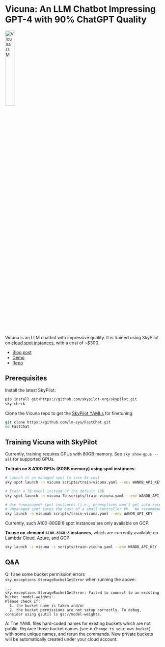 # Vicuna: An LLM Chatbot Impressing GPT-4 with 90% ChatGPT Quality

<img src="https://vicuna.lmsys.org/favicon.jpeg" width="25%" alt="Vicuna LLM"/>

Vicuna is an LLM chatbot with impressive quality. It is trained using SkyPilot on [cloud spot instances](https://skypilot.readthedocs.io/en/latest/examples/spot-jobs.html), with a cost of ~$300.

* [Blog post](https://vicuna.lmsys.org/)
* [Demo](https://chat.lmsys.org/)
* [Repo](https://github.com/lm-sys/FastChat)

## Prerequisites
Install the latest SkyPilot:
```bash
pip install git+https://github.com/skypilot-org/skypilot.git
sky check
```
Clone the Vicuna repo to get the [SkyPilot YAMLs](https://github.com/lm-sys/FastChat/tree/main/scripts) for finetuning:
```bash
git clone https://github.com/lm-sys/FastChat.git
cd FastChat
```

## Training Vicuna with SkyPilot
Currently, training requires GPUs with 80GB memory.  See `sky show-gpus --all` for supported GPUs.

**To train on 8 A100 GPUs (80GB memory) using spot instances**:
```bash
# Launch it on managed spot to save 3x cost
sky spot launch -n vicuna scripts/train-vicuna.yaml --env WANDB_API_KEY

# Train a 7B model instead of the default 13B
sky spot launch -n vicuna-7b scripts/train-vicuna.yaml --env WANDB_API_KEY --env MODEL_SIZE=7

# Use *unmanaged* spot instances (i.e., preemptions won't get auto-recovered).
# Unmanaged spot saves the cost of a small controller VM.  We recommend using managed spot as above.
sky launch -n vicunab scripts/train-vicuna.yaml --env WANDB_API_KEY
```
Currently, such A100-80GB:8 spot instances are only available on GCP.

**To use on-demand `A100-80GB:8` instances**, which are currently available on Lambda Cloud, Azure, and GCP:
```bash
sky launch -c vicuna -s scripts/train-vicuna.yaml --env WANDB_API_KEY --no-use-spot
```


## Q&A

Q: I see some bucket permission errors `sky.exceptions.StorageBucketGetError` when running the above:
```
...
sky.exceptions.StorageBucketGetError: Failed to connect to an existing bucket 'model-weights'.
Please check if:
  1. the bucket name is taken and/or
  2. the bucket permissions are not setup correctly. To debug, consider using gsutil ls gs://model-weights.
```

A: The YAML files hard-coded names for existing buckets which are not public. Replace those bucket names (see `# Change to your own bucket`) with some unique names, and rerun the commands. New private buckets will be automatically created under your cloud account.